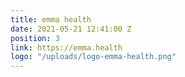 ```yaml
---
title: emma health
date: 2021-05-21 12:41:00 Z
position: 3
link: https://emma.health
logo: "/uploads/logo-emma-health.png"
---
```



